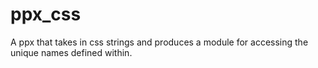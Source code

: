 # ppx_css
A ppx that takes in css strings and produces a module for accessing the unique names defined within.
